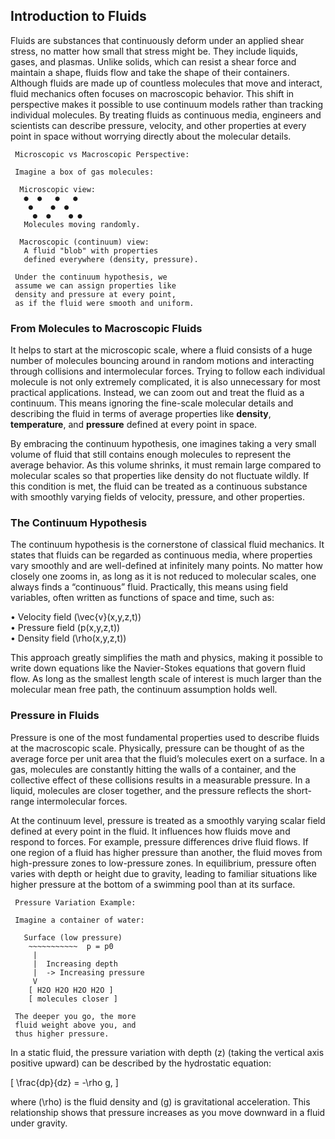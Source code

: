 ## Introduction to Fluids

Fluids are substances that continuously deform under an applied shear stress, no matter how small that stress might be. They include liquids, gases, and plasmas. Unlike solids, which can resist a shear force and maintain a shape, fluids flow and take the shape of their containers. Although fluids are made up of countless molecules that move and interact, fluid mechanics often focuses on macroscopic behavior. This shift in perspective makes it possible to use continuum models rather than tracking individual molecules. By treating fluids as continuous media, engineers and scientists can describe pressure, velocity, and other properties at every point in space without worrying directly about the molecular details.

  
```
 Microscopic vs Macroscopic Perspective:
 
 Imagine a box of gas molecules:
 
  Microscopic view:
   ●  ●   ●   ●
    ●    ●  ●
     ●  ●    ● ●
   Molecules moving randomly.
 
  Macroscopic (continuum) view:
   A fluid "blob" with properties 
   defined everywhere (density, pressure).
 
 Under the continuum hypothesis, we 
 assume we can assign properties like 
 density and pressure at every point,
 as if the fluid were smooth and uniform.
```

### From Molecules to Macroscopic Fluids

It helps to start at the microscopic scale, where a fluid consists of a huge number of molecules bouncing around in random motions and interacting through collisions and intermolecular forces. Trying to follow each individual molecule is not only extremely complicated, it is also unnecessary for most practical applications. Instead, we can zoom out and treat the fluid as a continuum. This means ignoring the fine-scale molecular details and describing the fluid in terms of average properties like **density**, **temperature**, and **pressure** defined at every point in space.

By embracing the continuum hypothesis, one imagines taking a very small volume of fluid that still contains enough molecules to represent the average behavior. As this volume shrinks, it must remain large compared to molecular scales so that properties like density do not fluctuate wildly. If this condition is met, the fluid can be treated as a continuous substance with smoothly varying fields of velocity, pressure, and other properties.
  
### The Continuum Hypothesis

The continuum hypothesis is the cornerstone of classical fluid mechanics. It states that fluids can be regarded as continuous media, where properties vary smoothly and are well-defined at infinitely many points. No matter how closely one zooms in, as long as it is not reduced to molecular scales, one always finds a “continuous” fluid. Practically, this means using field variables, often written as functions of space and time, such as:

• Velocity field \(\vec{v}(x,y,z,t)\)  
• Pressure field \(p(x,y,z,t)\)  
• Density field \(\rho(x,y,z,t)\)

This approach greatly simplifies the math and physics, making it possible to write down equations like the Navier-Stokes equations that govern fluid flow. As long as the smallest length scale of interest is much larger than the molecular mean free path, the continuum assumption holds well.

  
### Pressure in Fluids

Pressure is one of the most fundamental properties used to describe fluids at the macroscopic scale. Physically, pressure can be thought of as the average force per unit area that the fluid’s molecules exert on a surface. In a gas, molecules are constantly hitting the walls of a container, and the collective effect of these collisions results in a measurable pressure. In a liquid, molecules are closer together, and the pressure reflects the short-range intermolecular forces.

At the continuum level, pressure is treated as a smoothly varying scalar field defined at every point in the fluid. It influences how fluids move and respond to forces. For example, pressure differences drive fluid flows. If one region of a fluid has higher pressure than another, the fluid moves from high-pressure zones to low-pressure zones. In equilibrium, pressure often varies with depth or height due to gravity, leading to familiar situations like higher pressure at the bottom of a swimming pool than at its surface.

  
```
 Pressure Variation Example:
 
 Imagine a container of water:
 
   Surface (low pressure)
    ~~~~~~~~~~~  p = p0
     |
     |  Increasing depth
     |  -> Increasing pressure
     V
    [ H2O H2O H2O H2O ]
    [ molecules closer ]
 
 The deeper you go, the more 
 fluid weight above you, and 
 thus higher pressure.
```

  
In a static fluid, the pressure variation with depth \(z\) (taking the vertical axis positive upward) can be described by the hydrostatic equation:

\[
\frac{dp}{dz} = -\rho g,
\]

where \(\rho\) is the fluid density and \(g\) is gravitational acceleration. This relationship shows that pressure increases as you move downward in a fluid under gravity.
